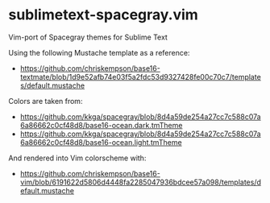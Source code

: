 # sublimetext-spacegray.vim
Vim-port of Spacegray themes for Sublime Text

Using the following Mustache template as a reference:
* https://github.com/chriskempson/base16-textmate/blob/1d9e52afb74e03f5a2fdc53d9327428fe00c70c7/templates/default.mustache

Colors are taken from:
* https://github.com/kkga/spacegray/blob/8d4a59de254a27cc7c588c07a6a86662c0cf48d8/base16-ocean.dark.tmTheme
* https://github.com/kkga/spacegray/blob/8d4a59de254a27cc7c588c07a6a86662c0cf48d8/base16-ocean.light.tmTheme

And rendered into Vim colorscheme with:
* https://github.com/chriskempson/base16-vim/blob/6191622d5806d4448fa2285047936bdcee57a098/templates/default.mustache
